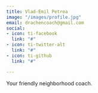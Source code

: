 ```yaml
---
title: Vlad-Emil Petrea
image: "/images/profile.jpg"
email: drachencoach@gmail.com
social:
- icon: ti-facebook
  link: "#"
- icon: ti-twitter-alt
  link: "#"
- icon: ti-github
  link: "#"

---
```

Your friendly neighborhood coach.